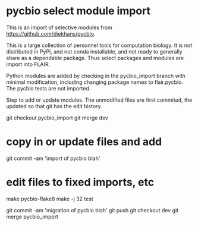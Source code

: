 # pycbio select module import

This is an import of selective modules from
<https://github.com/diekhans/pycbio>.  

This is a large collection of personnel tools for computation biology. It is
not distributed in PyPi, and not conda installable, and not ready to generally
share as a dependable package.  Thus select packages and modules are
import into FLAIR.

Python modules are added by checking in the pycbio_import branch with minimal
modification, including changing package names to flair.pycbio.   The pycbio
tests are not imported.

Step to add or update modules.  The unmodified files are first commited,
the updated so that git has the edit history.


  git checkout pycbio_import
  git merge dev
  # copy in or update files and add
  git commit -am 'import of pycbio blah'
  # edit files to fixed imports, etc

  make pycbio-flake8
  make -j 32 test

  git commit -am 'migration of pycbio blah'
  git push
  git checkout dev
  git merge pycbio_import
